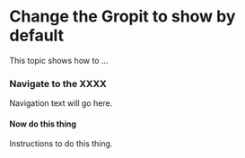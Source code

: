 # Change the Gropit to show by default

This topic shows how to ...

### Navigate to the XXXX

Navigation text will go here.

#### Now do this thing

Instructions to do this thing.
